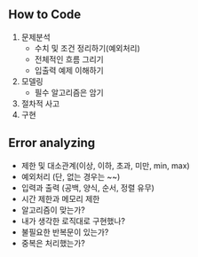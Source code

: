## How to Code
1. 문제분석  
    - 수치 및 조건 정리하기(예외처리)   
    - 전체적인 흐름 그리기  
    - 입출력 예제 이해하기  
2. 모델링  
    - 필수 알고리즘은 암기  
3. 절차적 사고  
4. 구현  

## Error analyzing
- 제한 및 대소관계(이상, 이하, 초과, 미만, min, max)  
- 예외처리 (단, 없는 경우는 ~~)  
- 입력과 출력 (공백, 양식, 순서, 정렬 유무)  
- 시간 제한과 메모리 제한  
- 알고리즘이 맞는가?  
- 내가 생각한 로직대로 구현했나?  
- 불필요한 반복문이 있는가?  
- 중복은 처리했는가?  




